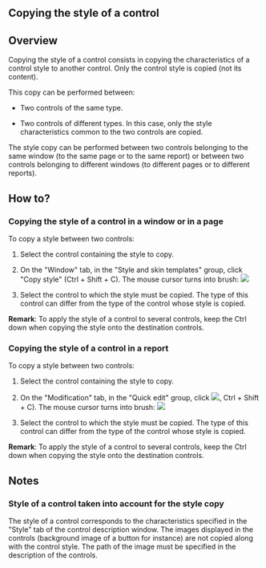 


## Copying the style of a control 
			



<a name="NOTE1"></a>
<a name="NOTE1_1"></a>


## Overview
<a name="overview_ELTTEXTE000130"></a>
Copying the style of a control consists in copying the characteristics of a control style to another control. Only the control style is copied (not its content).

This copy can be performed between:

- Two controls of the same type.

- Two controls of different types. In this case, only the style characteristics common to the two controls are copied.




The style copy can be performed between two controls belonging to the same window (to the same page or to the same report) or between two controls belonging to different windows (to different pages or to different reports).

<a name="NOTE2"></a>
<a name="NOTE2_1"></a>


## How to?
<a name="how_ELTTEXTE000154"></a>


### Copying the style of a control in a window or in a page
<a name="copying_the_style_control_window_page_ELTPARAGRAPHE000025"></a>

To copy a style between two controls:

1. Select the control containing the style to copy.

2. On the "Window" tab, in the "Style and skin templates" group, click "Copy style" (Ctrl + Shift + C).
	The mouse cursor turns into brush: ![](https://doc.pcsoft.fr/en-US/images/image.awp?langid=3&name=IconeCopieStyleCurseur.gif)

3. Select the control to which the style must be copied. The type of this control can differ from the type of the control whose style is copied.




**Remark**: To apply the style of a control to several controls, keep the Ctrl down when copying the style onto the destination controls.


### Copying the style of a control in a report
<a name="copying_the_style_control_report_ELTPARAGRAPHE000051"></a>

To copy a style between two controls:

1. Select the control containing the style to copy.

2. On the "Modification" tab, in the "Quick edit" group, click ![](https://doc.pcsoft.fr/en-US/images/image.awp?langid=3&name=ico_pinceau_Etat.gif), Ctrl + Shift + C).
	The mouse cursor turns into brush: ![](https://doc.pcsoft.fr/en-US/images/image.awp?langid=3&name=IconeCopieStyleCurseur.gif)

3. Select the control to which the style must be copied. The type of this control can differ from the type of the control whose style is copied.




**Remark**: To apply the style of a control to several controls, keep the Ctrl down when copying the style onto the destination controls.

<a name="NOTE3"></a>
<a name="NOTE3_1"></a>


## Notes
<a name="notes_ELTTEXTE000184"></a>


### Style of a control taken into account for the style copy
<a name="style_control_taken_into_account_for_the_style_copy_ELTPARAGRAPHE000079"></a>

The style of a control corresponds to the characteristics specified in the "Style" tab of the control description window.
The images displayed in the controls (background image of a button for instance) are not copied along with the control style. The path of the image must be specified in the description of the controls.


